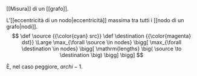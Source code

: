 [[Misura]] di un [[grafo]].

L'[[eccentricità di un nodo|eccentricità]] massima tra tutti i [[nodo di un grafo|nodi]].
$$
\def \source {{\color{cyan} src}}
\def \destination {{\color{magenta} dst}}
\Large
\max_{\forall \source \in nodes} \bigg[
	\max_{\forall \destination \in nodes} \bigg[
		\mathrm{lengths} \big(
			\source \to \destination
		\big)
	\bigg]
\bigg]
$$

È, nel caso peggiore, $archi - 1$.
